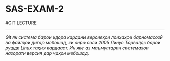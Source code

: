 # SAS-EXAM-2
#GIT LECTURE
_____
*Git як система барои идора кардани версияҳои лоиҳаҳои барномасозӣ ва файлҳои дигар мебошад, ки онро соли 2005 Линус Торвалдс барои рушди Linux таҳия кардааст. Ин яке аз маъмултарин системаҳои назорати версия дар ҷаҳон мебошад.*
